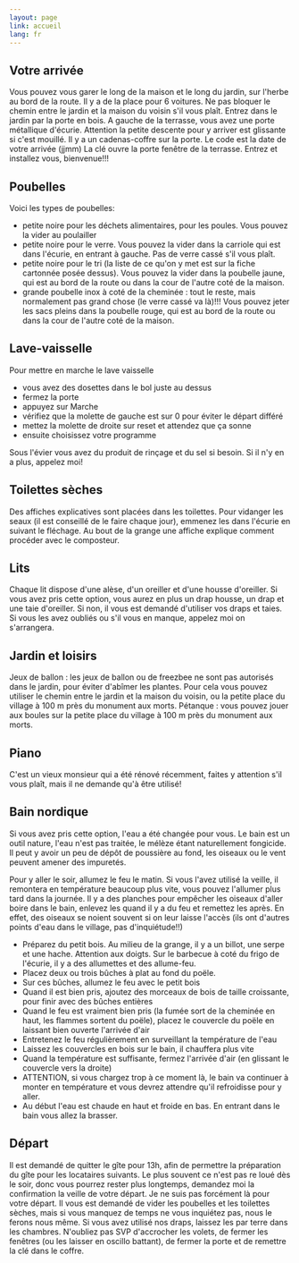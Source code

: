 ```yaml
---
layout: page
link: accueil
lang: fr
---
```


## Votre arrivée 

Vous pouvez vous garer le long de la maison et le long du jardin, sur l'herbe au bord de la route. Il y a de la place pour 6 voitures. Ne pas bloquer le chemin entre le jardin et la maison du voisin s'il vous plaît. Entrez dans le jardin par la porte en bois. A gauche de la terrasse, vous avez une porte métallique d'écurie. Attention la petite descente pour y arriver est glissante si c'est mouillé. Il y a un cadenas-coffre sur la porte. Le code est la date de votre arrivée (jjmm) La clé ouvre la porte fenêtre de la terrasse. Entrez et installez vous, bienvenue!!! 

## Poubelles 

Voici les types de poubelles: 
- petite noire pour les déchets alimentaires, pour les poules. Vous pouvez la vider au poulailler 
- petite noire pour le verre. Vous pouvez la vider dans la carriole qui est dans l'écurie, en entrant à gauche. Pas de verre cassé s'il vous plaît. 
- petite noire pour le tri (la liste de ce qu'on y met est sur la fiche cartonnée posée dessus). Vous pouvez la vider dans la poubelle jaune, qui est au bord de la route ou dans la cour de l'autre coté de la maison. 
- grande poubelle inox à coté de la cheminée : tout le reste, mais normalement pas grand chose (le verre cassé va là)!!! Vous pouvez jeter les sacs pleins dans la poubelle rouge, qui est au bord de la route ou dans la cour de l'autre coté de la maison. 


## Lave-vaisselle 

Pour mettre en marche le lave vaisselle 
- vous avez des dosettes dans le bol juste au dessus 
- fermez la porte 
- appuyez sur Marche 
- vérifiez que la molette de gauche est sur 0 pour éviter le départ différé 
- mettez la molette de droite sur reset et attendez que ça sonne 
- ensuite choisissez votre programme 

Sous l'évier vous avez du produit de rinçage et du sel si besoin. Si il n'y en a plus, appelez moi! 

## Toilettes sèches 

Des affiches explicatives sont placées dans les toilettes. Pour vidanger les seaux (il est conseillé de le faire chaque jour), emmenez les dans l'écurie en suivant le fléchage. Au bout de la grange une affiche explique comment procéder avec le composteur.

## Lits 

Chaque lit dispose d'une alèse, d'un oreiller et d'une housse d'oreiller. Si vous avez pris cette option, vous aurez en plus un drap housse, un drap et une taie d'oreiller. Si non, il vous est demandé d'utiliser vos draps et taies. Si vous les avez oubliés ou s'il vous en manque, appelez moi on s'arrangera.

## Jardin et loisirs 
Jeux de ballon : les jeux de ballon ou de freezbee ne sont pas autorisés dans le jardin, pour éviter d'abîmer les plantes. Pour cela vous pouvez utiliser le chemin entre le jardin et la maison du voisin, ou la petite place du village à 100 m près du monument aux morts. Pétanque : vous pouvez jouer aux boules sur la petite place du village à 100 m près du monument aux morts.

## Piano
C'est un vieux monsieur qui a été rénové récemment, faites y attention s'il vous plaît, mais il ne demande qu'à être utilisé! 

## Bain nordique 
Si vous avez pris cette option, l'eau a été changée pour vous. Le bain est un outil nature, l'eau n'est pas traitée, le mélèze étant naturellement fongicide. Il peut y avoir un peu de dépôt de poussière au fond, les oiseaux ou le vent peuvent amener des impuretés. 

Pour y aller le soir, allumez le feu le matin. Si vous l'avez utilisé la veille, il remontera en température beaucoup plus vite, vous pouvez l'allumer plus tard dans la journée.
Il y a des planches pour empêcher les oiseaux d'aller boire dans le bain, enlevez les quand il y a du feu et remettez les après. En effet, des oiseaux se noient souvent si on leur laisse l'accès (ils ont d'autres points d'eau dans le village, pas d'inquiétude!!)


- Préparez du petit bois. Au milieu de la grange, il y a un billot, une serpe et une hache. Attention aux doigts. Sur le barbecue à coté du frigo de l'écurie, il y a des allumettes et des allume-feu.
- Placez deux ou trois bûches à plat au fond du poële. 
- Sur ces bûches, allumez le feu avec le petit bois
- Quand il est bien pris, ajoutez des morceaux de bois de taille croissante, pour finir avec des bûches entières
- Quand le feu est vraiment bien pris (la fumée sort de la cheminée en haut, les flammes sortent du poële), placez le couvercle du poële en laissant bien ouverte l'arrivée d'air
- Entretenez le feu régulièrement en surveillant la température de l'eau
- Laissez les couvercles en bois sur le bain, il chauffera plus vite
- Quand la température est suffisante, fermez l'arrivée d'air (en glissant le couvercle vers la droite)
- ATTENTION, si vous chargez trop à ce moment là, le bain va continuer à monter en température et vous devrez attendre qu'il refroidisse pour y aller.
- Au début l'eau est chaude en haut et froide en bas. En entrant dans le bain vous allez la brasser.

 

## Départ 
Il est demandé de quitter le gîte pour 13h, afin de permettre la préparation du gîte pour les locataires suivants. Le plus souvent ce n'est pas re loué dès le soir, donc vous pourrez rester plus longtemps, demandez moi la confirmation la veille de votre départ. Je ne suis pas forcément là pour votre départ. Il vous est demandé de vider les poubelles et les toilettes sèches, mais si vous manquez de temps ne vous inquiétez pas, nous le ferons nous même. Si vous avez utilisé nos draps, laissez les par terre dans les chambres. N'oubliez pas SVP d'accrocher les volets, de fermer les fenêtres (ou les laisser en oscillo battant), de fermer la porte et de remettre la clé dans le coffre.



